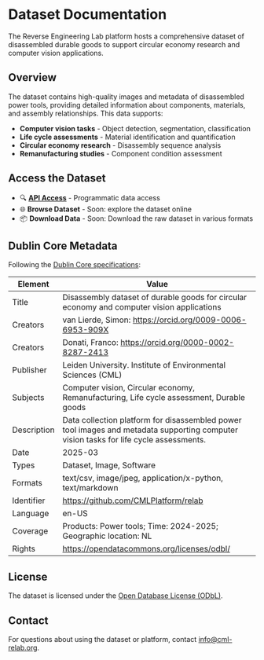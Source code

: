 # Dataset Documentation

The Reverse Engineering Lab platform hosts a comprehensive dataset of disassembled durable goods to support circular economy research and computer vision applications.

## Overview

The dataset contains high-quality images and metadata of disassembled power tools, providing detailed information about components, materials, and assembly relationships. This data supports:

- **Computer vision tasks** - Object detection, segmentation, classification
- **Life cycle assessments** - Material identification and quantification
- **Circular economy research** - Disassembly sequence analysis
- **Remanufacturing studies** - Component condition assessment

## Access the Dataset

<!---TODO: Add browse and download links once available--->

- 🔍 **[API Access](https://cml-relab.org/docs)** - Programmatic data access
- 🌐 **Browse Dataset** - Soon: explore the dataset online
- 📦 **Download Data** - Soon: Download the raw dataset in various formats

## Dublin Core Metadata

Following the [Dublin Core specifications](https://www.dublincore.org/specifications/dublin-core/):

| Element     | Value                                                                                                                                 |
| ----------- | ------------------------------------------------------------------------------------------------------------------------------------- |
| Title       | Disassembly dataset of durable goods for circular economy and computer vision applications                                            |
| Creators    | van Lierde, Simon: <https://orcid.org/0009-0006-6953-909X>                                                                            |
| Creators    | Donati, Franco: <https://orcid.org/0000-0002-8287-2413>                                                                               |
| Publisher   | Leiden University. Institute of Environmental Sciences (CML)                                                                          |
| Subjects    | Computer vision, Circular economy, Remanufacturing, Life cycle assessment, Durable goods                                              |
| Description | Data collection platform for disassembled power tool images and metadata supporting computer vision tasks for life cycle assessments. |
| Date        | 2025-03                                                                                                                               |
| Types       | Dataset, Image, Software                                                                                                              |
| Formats     | text/csv, image/jpeg, application/x-python, text/markdown                                                                             |
| Identifier  | <https://github.com/CMLPlatform/relab>                                                                                                |
| Language    | en-US                                                                                                                                 |
| Coverage    | Products: Power tools; Time: 2024-2025; Geographic location: NL                                                                       |
| Rights      | <https://opendatacommons.org/licenses/odbl/>                                                                                          |

## License

The dataset is licensed under the [Open Database License (ODbL)](https://opendatacommons.org/licenses/odbl/1-0/).

## Contact

For questions about using the dataset or platform, contact [info@cml-relab.org](mailto:info@cml-relab.org).
